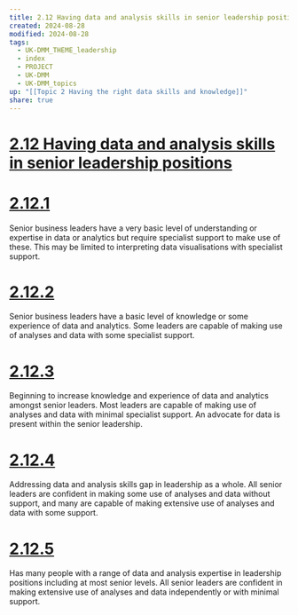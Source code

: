 ```yaml
---
title: 2.12 Having data and analysis skills in senior leadership positions
created: 2024-08-28
modified: 2024-08-28
tags:
  - UK-DMM_THEME_leadership
  - index
  - PROJECT
  - UK-DMM
  - UK-DMM_topics
up: "[[Topic 2 Having the right data skills and knowledge]]"
share: true
---
```

# [2.12 Having data and analysis skills in senior leadership positions](2.12%20Having%20data%20and%20analysis%20skills%20in%20senior%20leadership%20positions.md)
# [2.12.1](2.12.1.md)

Senior business leaders have a very basic level of understanding or expertise in data or analytics but require specialist support to make use of these. This may be limited to interpreting data visualisations with specialist support.

# [2.12.2](2.12.2.md)

Senior business leaders have a basic level of knowledge or some experience of data and analytics. Some leaders are capable of making use of analyses and data with some specialist support.

# [2.12.3](2.12.3.md)

Beginning to increase knowledge and experience of data and analytics amongst senior leaders. Most leaders are capable of making use of analyses and data with minimal specialist support. An advocate for data is present within the senior leadership.

# [2.12.4](2.12.4.md)

Addressing data and analysis skills gap in leadership as a whole. All senior leaders are confident in making some use of analyses and data without support, and many are capable of making extensive use of analyses and data with some support.

# [2.12.5](2.12.5.md)

Has many people with a range of data and analysis expertise in leadership positions including at most senior levels. All senior leaders are confident in making extensive use of analyses and data independently or with minimal support.

